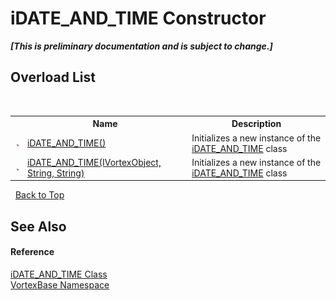 # iDATE_AND_TIME Constructor 
 _**\[This is preliminary documentation and is subject to change.\]**_


## Overload List
&nbsp;<table><tr><th></th><th>Name</th><th>Description</th></tr><tr><td>![Public method](media/pubmethod.gif "Public method")</td><td><a href="M_VortexBase_iDATE_AND_TIME__ctor.md">iDATE_AND_TIME()</a></td><td>
Initializes a new instance of the <a href="T_VortexBase_iDATE_AND_TIME.md">iDATE_AND_TIME</a> class</td></tr><tr><td>![Public method](media/pubmethod.gif "Public method")</td><td><a href="M_VortexBase_iDATE_AND_TIME__ctor_1.md">iDATE_AND_TIME(IVortexObject, String, String)</a></td><td>
Initializes a new instance of the <a href="T_VortexBase_iDATE_AND_TIME.md">iDATE_AND_TIME</a> class</td></tr></table>&nbsp;
<a href="#idate_and_time-constructor">Back to Top</a>

## See Also


#### Reference
<a href="T_VortexBase_iDATE_AND_TIME.md">iDATE_AND_TIME Class</a><br /><a href="N_VortexBase.md">VortexBase Namespace</a><br />